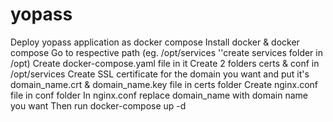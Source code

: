 # yopass
Deploy yopass application as docker compose
Install docker & docker compose 
Go to respective path (eg. /opt/services ''create services folder in /opt)
Create docker-compose.yaml file in it
Create 2 folders certs & conf in /opt/services
Create SSL certificate for the domain you want and put it's domain_name.crt & domain_name.key file in certs folder
Create nginx.conf file in conf folder
In nginx.conf replace domain_name with domain name you want
Then run docker-compose up -d
